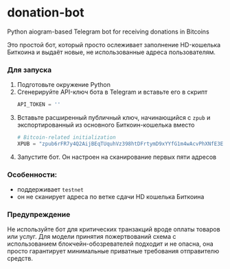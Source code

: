 # donation-bot
Python aiogram-based Telegram bot for receiving donations in Bitcoins

Это простой бот, который просто ослеживает заполнение HD-кошелька
Биткоина и выдаёт новые, не использованные адреса пользователям.

### Для запуска

1. Подготовьте окружение Python
2. Сгенерируйте API-ключ бота в Telegram и вставьте его в скрипт
    ```Python
    API_TOKEN = ''
    ```
3. Вставьте расширенный публичный ключ, начинающийся с `zpub` и 
экспортированный из основного Биткоин-кошелька вместо
    ```Python
    # Bitcoin-related initialization
    XPUB = "zpub6rFR7y4Q2AijBEqTUquhVz398htDFrtymD9xYYfG1m4wAcvPhXNfE3EfH1r1ADqtfSdVCToUG868RvUUkgDKf31mGDtKsAYz2oz2AGutZYs"
    ```
4. Запустите бот. Он настроен на сканирование первых пяти адресов

### Особенности:
* поддерживает `testnet`
* он не сканирует адреса по ветке сдачи HD кошелька Биткоина

### Предупреждение

Не используйте бот для критических транзакций вроде оплаты товаров или 
услуг. Для модели принятия пожертвований схема с использованием 
блокчейн-обозревателей подходит и не опасна, она просто гарантирует 
минимальные приватные требования отправителю средств.

